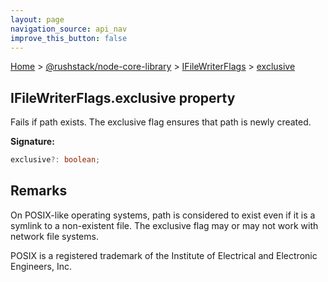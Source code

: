 ```yaml
---
layout: page
navigation_source: api_nav
improve_this_button: false
---
```



[Home](./index.md) &gt; [@rushstack/node-core-library](./node-core-library.md) &gt; [IFileWriterFlags](./node-core-library.ifilewriterflags.md) &gt; [exclusive](./node-core-library.ifilewriterflags.exclusive.md)

## IFileWriterFlags.exclusive property

Fails if path exists. The exclusive flag ensures that path is newly created.

<b>Signature:</b>

```typescript
exclusive?: boolean;
```

## Remarks

On POSIX-like operating systems, path is considered to exist even if it is a symlink to a non-existent file. The exclusive flag may or may not work with network file systems.

POSIX is a registered trademark of the Institute of Electrical and Electronic Engineers, Inc.
